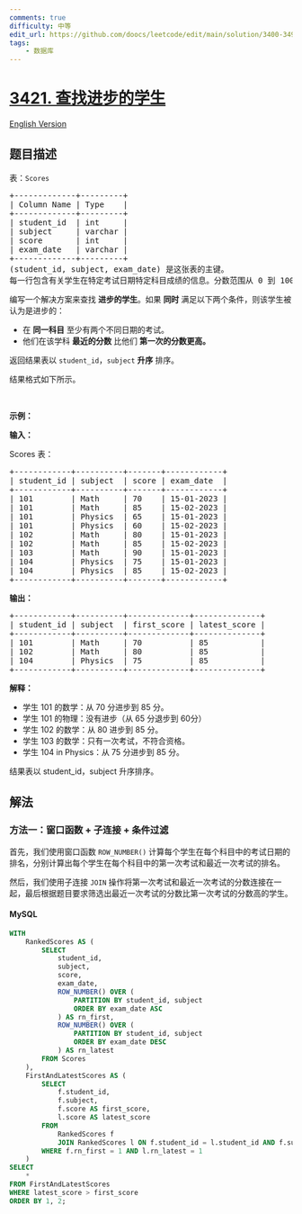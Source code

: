 ```yaml
---
comments: true
difficulty: 中等
edit_url: https://github.com/doocs/leetcode/edit/main/solution/3400-3499/3421.Find%20Students%20Who%20Improved/README.md
tags:
    - 数据库
---
```


<!-- problem:start -->

# [3421. 查找进步的学生](https://leetcode.cn/problems/find-students-who-improved)

[English Version](/solution/3400-3499/3421.Find%20Students%20Who%20Improved/README_EN.md)

## 题目描述

<!-- description:start -->

<p>表：<code>Scores</code></p>

<pre>
+-------------+---------+
| Column Name | Type    |
+-------------+---------+
| student_id  | int     |
| subject     | varchar |
| score       | int     |
| exam_date   | varchar |
+-------------+---------+
(student_id, subject, exam_date) 是这张表的主键。
每一行包含有关学生在特定考试日期特定科目成绩的信息。分数范围从 0 到 100（包括边界）。
</pre>

<p>编写一个解决方案来查找 <strong>进步的学生</strong>。如果 <strong>同时</strong> 满足以下两个条件，则该学生被认为是进步的：</p>

<ul>
	<li>在 <strong>同一科目</strong>&nbsp;至少有两个不同日期的考试。</li>
	<li>他们在该学科&nbsp;<strong>最近的分数</strong>&nbsp;比他们 <strong>第一次的分数更高。</strong></li>
</ul>

<p>返回结果表以&nbsp;<code>student_id</code>，<code>subject</code> <strong>升序</strong>&nbsp;排序。</p>

<p>结果格式如下所示。</p>

<p>&nbsp;</p>

<p><strong class="example">示例：</strong></p>

<div class="example-block">
<p><strong>输入：</strong></p>

<p>Scores 表：</p>

<pre class="example-io">
+------------+----------+-------+------------+
| student_id | subject  | score | exam_date  |
+------------+----------+-------+------------+
| 101        | Math     | 70    | 15-01-2023 |
| 101        | Math     | 85    | 15-02-2023 |
| 101        | Physics  | 65    | 15-01-2023 |
| 101        | Physics  | 60    | 15-02-2023 |
| 102        | Math     | 80    | 15-01-2023 |
| 102        | Math     | 85    | 15-02-2023 |
| 103        | Math     | 90    | 15-01-2023 |
| 104        | Physics  | 75    | 15-01-2023 |
| 104        | Physics  | 85    | 15-02-2023 |
+------------+----------+-------+------------+
</pre>

<p><strong>输出：</strong></p>

<pre class="example-io">
+------------+----------+-------------+--------------+
| student_id | subject  | first_score | latest_score |
+------------+----------+-------------+--------------+
| 101        | Math     | 70          | 85           |
| 102        | Math     | 80          | 85           |
| 104        | Physics  | 75          | 85           |
+------------+----------+-------------+--------------+
</pre>

<p><strong>解释：</strong></p>

<ul>
	<li>学生 101 的数学：从 70 分进步到 85 分。</li>
	<li>学生 101 的物理：没有进步（从 65 分退步到 60分）</li>
	<li>学生 102 的数学：从 80 进步到 85 分。</li>
	<li>学生 103 的数学：只有一次考试，不符合资格。</li>
	<li>学生 104 in Physics：从 75 分进步到 85 分。</li>
</ul>

<p>结果表以 student_id，subject 升序排序。</p>
</div>

<!-- description:end -->

## 解法

<!-- solution:start -->

### 方法一：窗口函数 + 子连接 + 条件过滤

首先，我们使用窗口函数 `ROW_NUMBER()` 计算每个学生在每个科目中的考试日期的排名，分别计算出每个学生在每个科目中的第一次考试和最近一次考试的排名。

然后，我们使用子连接 `JOIN` 操作将第一次考试和最近一次考试的分数连接在一起，最后根据题目要求筛选出最近一次考试的分数比第一次考试的分数高的学生。

<!-- tabs:start -->

#### MySQL

```sql
WITH
    RankedScores AS (
        SELECT
            student_id,
            subject,
            score,
            exam_date,
            ROW_NUMBER() OVER (
                PARTITION BY student_id, subject
                ORDER BY exam_date ASC
            ) AS rn_first,
            ROW_NUMBER() OVER (
                PARTITION BY student_id, subject
                ORDER BY exam_date DESC
            ) AS rn_latest
        FROM Scores
    ),
    FirstAndLatestScores AS (
        SELECT
            f.student_id,
            f.subject,
            f.score AS first_score,
            l.score AS latest_score
        FROM
            RankedScores f
            JOIN RankedScores l ON f.student_id = l.student_id AND f.subject = l.subject
        WHERE f.rn_first = 1 AND l.rn_latest = 1
    )
SELECT
    *
FROM FirstAndLatestScores
WHERE latest_score > first_score
ORDER BY 1, 2;
```

<!-- tabs:end -->

<!-- solution:end -->

<!-- problem:end -->
